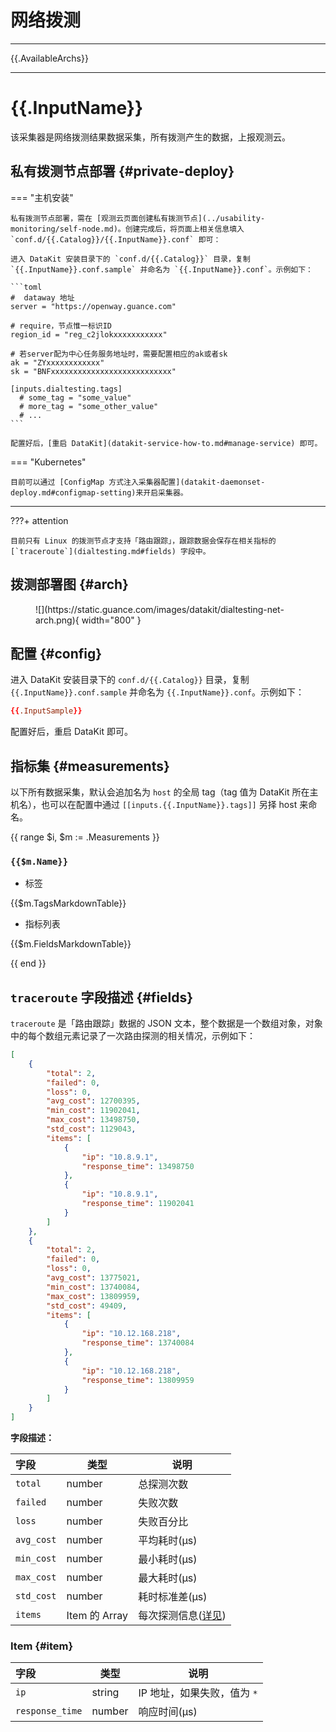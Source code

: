 
# 网络拨测
---

{{.AvailableArchs}}

---

# {{.InputName}}

该采集器是网络拨测结果数据采集，所有拨测产生的数据，上报观测云。

## 私有拨测节点部署 {#private-deploy}

<!-- markdownlint-disable MD046 -->
=== "主机安装"

    私有拨测节点部署，需在 [观测云页面创建私有拨测节点](../usability-monitoring/self-node.md)。创建完成后，将页面上相关信息填入 `conf.d/{{.Catalog}}/{{.InputName}}.conf` 即可：

    进入 DataKit 安装目录下的 `conf.d/{{.Catalog}}` 目录，复制 `{{.InputName}}.conf.sample` 并命名为 `{{.InputName}}.conf`。示例如下：
    
    ```toml
    #  dataway 地址
    server = "https://openway.guance.com"
    
    # require，节点惟一标识ID
    region_id = "reg_c2jlokxxxxxxxxxxx"
    
    # 若server配为中心任务服务地址时，需要配置相应的ak或者sk
    ak = "ZYxxxxxxxxxxxx"
    sk = "BNFxxxxxxxxxxxxxxxxxxxxxxxxxxx"
    
    [inputs.dialtesting.tags]
      # some_tag = "some_value"
      # more_tag = "some_other_value"
      # ...
    ```

    配置好后，[重启 DataKit](datakit-service-how-to.md#manage-service) 即可。

=== "Kubernetes"

    目前可以通过 [ConfigMap 方式注入采集器配置](datakit-daemonset-deploy.md#configmap-setting)来开启采集器。

---

???+ attention

    目前只有 Linux 的拨测节点才支持「路由跟踪」，跟踪数据会保存在相关指标的 [`traceroute`](dialtesting.md#fields) 字段中。
<!-- markdownlint-enable -->

## 拨测部署图 {#arch}

<figure markdown>
  ![](https://static.guance.com/images/datakit/dialtesting-net-arch.png){ width="800" }
</figure>

## 配置 {#config}

进入 DataKit 安装目录下的 `conf.d/{{.Catalog}}` 目录，复制 `{{.InputName}}.conf.sample` 并命名为 `{{.InputName}}.conf`。示例如下：

```toml
{{.InputSample}}
```

配置好后，重启 DataKit 即可。

## 指标集 {#measurements}

以下所有数据采集，默认会追加名为 `host` 的全局 tag（tag 值为 DataKit 所在主机名），也可以在配置中通过 `[[inputs.{{.InputName}}.tags]]` 另择 host 来命名。

{{ range $i, $m := .Measurements }}

### `{{$m.Name}}`

- 标签

{{$m.TagsMarkdownTable}}

- 指标列表

{{$m.FieldsMarkdownTable}}

{{ end }}

## `traceroute` 字段描述 {#fields}

`traceroute` 是「路由跟踪」数据的 JSON 文本，整个数据是一个数组对象，对象中的每个数组元素记录了一次路由探测的相关情况，示例如下：

```json
[
    {
        "total": 2,
        "failed": 0,
        "loss": 0,
        "avg_cost": 12700395,
        "min_cost": 11902041,
        "max_cost": 13498750,
        "std_cost": 1129043,
        "items": [
            {
                "ip": "10.8.9.1",
                "response_time": 13498750
            },
            {
                "ip": "10.8.9.1",
                "response_time": 11902041
            }
        ]
    },
    {
        "total": 2,
        "failed": 0,
        "loss": 0,
        "avg_cost": 13775021,
        "min_cost": 13740084,
        "max_cost": 13809959,
        "std_cost": 49409,
        "items": [
            {
                "ip": "10.12.168.218",
                "response_time": 13740084
            },
            {
                "ip": "10.12.168.218",
                "response_time": 13809959
            }
        ]
    }
]
```

**字段描述：**

| 字段       | 类型          | 说明                        |
| :---       | ---           | ---                         |
| `total`    | number        | 总探测次数                  |
| `failed`   | number        | 失败次数                    |
| `loss`     | number        | 失败百分比                  |
| `avg_cost` | number        | 平均耗时(μs)                |
| `min_cost` | number        | 最小耗时(μs)                |
| `max_cost` | number        | 最大耗时(μs)                |
| `std_cost` | number        | 耗时标准差(μs)              |
| `items`    | Item 的 Array | 每次探测信息([详见](dialtesting.md#item)) |

### Item {#item}

| 字段            | 类型   | 说明                        |
| :---            | ---    | ---                         |
| `ip`            | string | IP 地址，如果失败，值为 `*` |
| `response_time` | number | 响应时间(μs)                |

